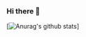 ### Hi there 👋
[![Anurag's github stats](https://github-readme-stats.vercel.app/api?username=anuraghazra "![Anurag's github stats")]
<!--
**NctimeAza/NctimeAza** is a ✨ _special_ ✨ repository because its `README.md` (this file) appears on your GitHub profile.

Here are some ideas to get you started:

- 🔭 I’m currently working on ...
- 🌱 I’m currently learning ...
- 👯 I’m looking to collaborate on ...
- 🤔 I’m looking for help with ...
- 💬 Ask me about ...
- 📫 How to reach me: ...
- 😄 Pronouns: ...
- ⚡ Fun fact: ...
-->
